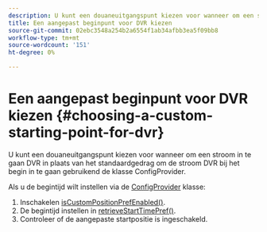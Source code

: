 ```yaml
---
description: U kunt een douaneuitgangspunt kiezen voor wanneer om een stroom in te gaan DVR in plaats van het standaardgedrag om de stroom DVR bij het begin in te gaan gebruikend de klasse ConfigProvider.
title: Een aangepast beginpunt voor DVR kiezen
source-git-commit: 02ebc3548a254b2a6554f1ab34afbb3ea5f09bb8
workflow-type: tm+mt
source-wordcount: '151'
ht-degree: 0%

---
```


# Een aangepast beginpunt voor DVR kiezen {#choosing-a-custom-starting-point-for-dvr}

U kunt een douaneuitgangspunt kiezen voor wanneer om een stroom in te gaan DVR in plaats van het standaardgedrag om de stroom DVR bij het begin in te gaan gebruikend de klasse ConfigProvider.

Als u de begintijd wilt instellen via de [ConfigProvider](https://help.adobe.com/en_US/primetime/api/reference_implementation/android/javadoc/com/adobe/primetime/reference/config/ConfigProvider.html) klasse:

1. Inschakelen [isCustomPositionPrefEnabled()](https://help.adobe.com/en_US/primetime/api/reference_implementation/android/javadoc/com/adobe/primetime/reference/config/ConfigProvider.html#isCustomPositionPrefEnabled()).
1. De begintijd instellen in [retrieveStartTimePref()](https://help.adobe.com/en_US/primetime/api/reference_implementation/android/javadoc/com/adobe/primetime/reference/config/IPlaybackConfig.html#iretrieveStartTimePref()).
1. Controleer of de aangepaste startpositie is ingeschakeld.
